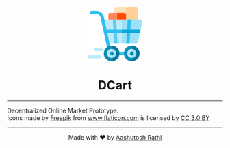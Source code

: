 <p align="center"><img src="client/public/favicon.png" align="center" width="128"><p>

<h1 align="center"> DCart </h1> 
<p align="center">
<!-- <a href="https://travis-ci.org/aashutoshrathi/Insta-Downloader-Extension">
    <img src="https://img.shields.io/travis/aashutoshrathi/Insta-Downloader-Extension/master.svg?style=for-the-badge" align="center">
</a> -->
</p>
<hr>
Decentralized Online Market Prototype.


<div>Icons made by <a href="https://www.freepik.com/" title="Freepik">Freepik</a> from <a href="https://www.flaticon.com/" 			    title="Flaticon">www.flaticon.com</a> is licensed by <a href="http://creativecommons.org/licenses/by/3.0/" 			    title="Creative Commons BY 3.0" target="_blank">CC 3.0 BY</a></div>

---

<p align="center"> Made with ❤️ by <a href="https://github.com/aashutoshrathi">Aashutosh Rathi</a></p>
